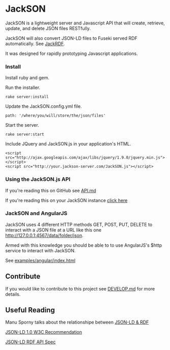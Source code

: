 # JackSON
JackSON is a lightweight server and Javascript API that will create, retrieve, update, and delete JSON files RESTfully.

JackSON will also convert JSON-LD files to Fuseki served RDF automatically.
See [JackRDF](http://github.com/caesarfeta/jackrdf).

It was designed for rapidly prototyping Javascript applications.

### Install
Install ruby and gem.

Run the installer.

	rake server:install

Update the JackSON.config.yml file.

	path: '/where/you/will/store/the/json/files'

Start the server.

	rake server:start

Include JQuery and JackSON.js in your application's HTML.

	<script src="http://ajax.googleapis.com/ajax/libs/jquery/1.9.0/jquery.min.js"></script>
	<script src="http://your.jackson-server.com/JackSON.js"></script>

### Using the JackSON.js API
If you're reading this on GitHub see [API.md](API.md)

If you're reading this on your JackSON instance [click here](/api)

### JackSON and AngularJS
JackSON uses 4 different HTTP methods GET, POST, PUT, DELETE to interact with a JSON file at a URL like this one http://127.0.0.1:4567/data/folder/json.

Armed with this knowledge you should be able to to use AngularJS's $http service to interact with JackSON.

See [examples/angular/index.html](examples/angular/index.html)

## Contribute
If you would like to contribute to this project see [DEVELOP.md](DEVELOP.md) for more details.

## Useful Reading
Manu Sporny talks about the relationshipe between [JSON-LD &amp; RDF](http://manu.sporny.org/2014/json-ld-origins-2/)

[JSON-LD 1.0 W3C Recommendation](http://www.w3.org/TR/json-ld/)

[JSON-LD RDF API Spec](http://json-ld.org/spec/latest/json-ld-rdf/)